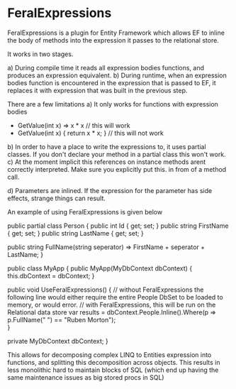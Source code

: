 # FeralExpressions

FeralExpressions is a plugin for Entity Framework which allows EF to inline the body of methods into the expression it passes to the relational store.

It works in two stages.  

a) During compile time it reads all expression bodies functions, and produces an expression equivalent.
b) During runtime, when an expression bodies function is encountered in the expression that is passed to EF, it replaces it with 
   expression that was built in the previous step.
   
There are a few limitations
a) It only works for functions with expression bodies 
- GetValue(int x) => x * x  // this will work
- GetValue(int x) { return x * x; } // this will not work

b) In order to have a place to write the expressions to, it uses partial classes.  If you don't declare your method in a partial class
   this won't work.
c) At the moment implicit this references on instance methods arent correctly interpreted.  Make sure you explicitly put this. in from of a method call.

d) Parameters are inlined.  If the expression for the parameter has side effects, strange things can result.

An example of using FeralExpressions is given below

public partial class Person
{
  public int Id { get; set; }
  public string FirstName { get; set; }
  public string LastName { get; set; }
  
  public string FullName(string seperator) => FirstName + seperator + LastName;
}

public class MyApp
{
  public MyApp(MyDbContext dbContext)
  {
    this.dbContext = dbContext;
  }
  
  public void UseFeralExpressions()
  {
    // without FeralExpressions the following line would either require the entire People DbSet to be loaded to memory, or would error.
    // with FeralExpressions, this will be run on the Relational data store
    var results = dbContext.People.Inline().Where(p => p.FullName(" ") == "Ruben Morton");  
  }
  
  private MyDbContext dbContext;
}

This allows for decomposing complex LINQ to Entities expression into functions, and splitting this decomposition across objects.  This 
results in less monolithic hard to maintain blocks of SQL (which end up having the same maintenance issues as big stored procs in SQL)
